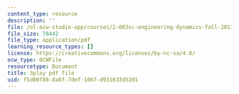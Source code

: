 ```yaml
---
content_type: resource
description: ''
file: /ol-ocw-studio-app/courses/2-003sc-engineering-dynamics-fall-2011/f5d00f888a6f7def1067d931633d5201_wERH7LtoUuE.pdf
file_size: 78442
file_type: application/pdf
learning_resource_types: []
license: https://creativecommons.org/licenses/by-nc-sa/4.0/
ocw_type: OCWFile
resourcetype: Document
title: 3play pdf file
uid: f5d00f88-8a6f-7def-1067-d931633d5201
---
```

